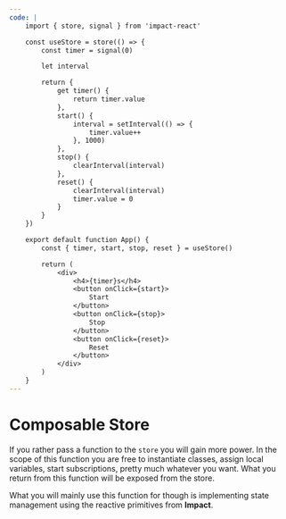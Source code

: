 ```yaml
---
code: |
    import { store, signal } from 'impact-react'

    const useStore = store(() => {
        const timer = signal(0)

        let interval

        return {
            get timer() {
                return timer.value
            },
            start() {
                interval = setInterval(() => {
                    timer.value++
                }, 1000)
            },
            stop() {
                clearInterval(interval)
            },
            reset() {
                clearInterval(interval)
                timer.value = 0
            }
        }
    })

    export default function App() {
        const { timer, start, stop, reset } = useStore()

        return (
            <div>
                <h4>{timer}s</h4>
                <button onClick={start}>
                    Start
                </button>
                <button onClick={stop}>
                    Stop
                </button>
                <button onClick={reset}>
                    Reset
                </button>
            </div>
        )
    }
---
```


# Composable Store

If you rather pass a function to the `store` you will gain more power. In the scope of this function you are free to instantiate classes, assign local variables, start subscriptions, pretty much whatever you want. What you return from this function will be exposed from the store.

What you will mainly use this function for though is implementing state management using the reactive primitives from **Impact**.

<ClientOnly>
  <Playground />
</ClientOnly>